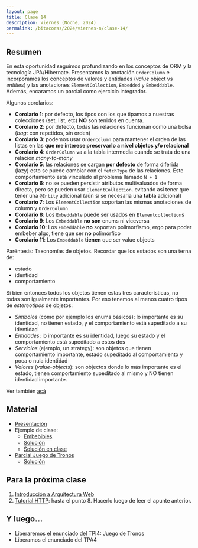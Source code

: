 ```yaml
---
layout: page
title: Clase 14
description: Viernes (Noche, 2024)
permalink: /bitacoras/2024/viernes-n/clase-14/
---
```



## Resumen

En esta oportunidad seguimos profundizando en los conceptos de ORM y la tecnología JPA/Hibernate. Presentamos la anotación `OrderColumn`
 e incorporamos los conceptos de valores y entidades (_value_ object vs _entities_) y las anotaciones `ElementCollection`, `Embedded` y `Embeddable`. Además, encaramos un parcial como ejercicio integrador.

Algunos corolarios:

- **Corolario 1**: por defecto, los tipos con los que tipamos a nuestras colecciones (set, list, etc)
    **NO** son tenidos en cuenta.
- **Corolario 2**: por defecto, todas las relaciones funcionan como una bolsa (_bag_: con repetidos, sin orden)
- **Corolario 3**: podemos usar `OrderColumn` para mantener el orden de las listas en las **que me interese
    preservarlo a nivel objetos y/o relacional**
- **Corolario 4**: `OrderColumn` va a la tabla intermedia cuando se trata de una relación _many-to-many_
- **Corolario 5**: las relaciones se cargan **por defecto** de forma diferida (lazy) esto se puede cambiar con el `fetchType` de las relaciones. Este comportamiento está vinculado al problema llamado `N + 1`
- **Corolario 6**: no se pueden persistir atributos multivaluados de forma directa, pero se pueden usar `ElementCollection`. evitando así tener que tener una `@Entity` adicional (aún sí se necesaria una **tabla** adicional)
- **Corolario 7**: Los `ElementCollection` soportan las mismas anotaciones de column y `OrderColumn`
- **Corolario 8**: Los `Embeddable` puede ser usados en `Elementcollection`s
- **Corolario 9**: Los `Embeddable` **no son** enums ni viceversa
- **Corolario 10**: Los `Embeddable` **no** soportan polimorfismo, ergo para poder embeber algo, tiene que ser **no** polimórfico
- **Corolario 11**: Los `Embeddable` **tienen** que ser value objects

Paréntesis: Taxonomías de objetos. Recordar que los estados son una terna de:

- estado
- identidad
- comportamiento


Si bien entonces todos los objetos tienen estas tres características, no todas son igualmente importantes. Por eso tenemos al menos cuatro tipos de _estereotipos_ de objetos:

- _Símbolos_ (como por ejemplo los enums básicos): lo importante es su identidad, no tienen estado, y el comportamiento está supeditado a su identidad
- _Entidades_: lo importante es su identidad, luego su estado y el comportamiento está supeditado a estos dos
- _Servicios_ (ejemplo, un strategy): son objetos que tienen comportamiento importante, estado supeditado al comportamiento y poca o nula identidad
- _Valores_ (_value-objects_): son objectos donde lo más importante es el estado, tienen comportamiento supeditado al mismo y NO tienen identidad importante.

Ver también [acá](https://martinfowler.com/bliki/EvansClassification.html)

## Material

- [Presentación](https://docs.google.com/presentation/d/1mE-U5H8iRxOB5P-QXHwwfNGktn_7QqOfTfUprRvlne4/edit)
- Ejemplo de clase:
  - [Embebibles](https://github.com/dds-utn/jpa-proof-of-concept-template/tree/localizacion-sin-mapeos)
  - [Solución](https://github.com/dds-utn/jpa-proof-of-concept-template/tree/localizacion)
  - [Solución en clase](https://github.com/dds-utn/jpa-proof-of-concept-template/tree/localizacion-en-clase-2024)
- [Parcial Juego de Tronos](https://docs.google.com/document/d/1Qjgq_KS73UUn8337LEoXi_M28wtgi-EkBuaQ7N-9Ks4/edit#heading=h.tlw7c15gv98x)
  - [Solución](https://docs.google.com/document/d/1BzxQmaeqVCkM68UvYwPcO8JwhsCuIZJXjrXAeEogjh8/edit)


## Para la próxima clase

1. [Introducción a Arquitectura Web](https://docs.google.com/document/d/1LBqAhXPzn-aeN5BIRZBmIrU5RKiYvySyWH-2Jkn-kJw/edit#heading=h.kx1xmbyu1do6)
1. [Tutorial HTTP](https://github.com/flbulgarelli/http-tutorial/tree/master/tutorial/es): hasta el punto 8. Hacerlo luego de leer el apunte anterior.

## Y luego...

* Liberaremos el enunciado del TPI4: Juego de Tronos
* Liberamos el enunciado del TPA4
